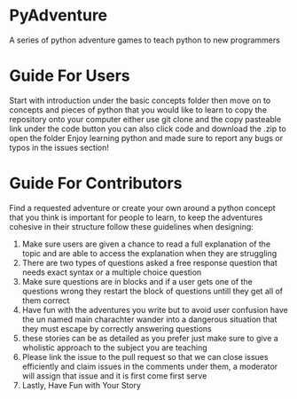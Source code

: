 # PyAdventure
A series of python adventure games to teach python to new programmers

# Guide For Users
Start with introduction under the basic concepts folder then move on to concepts and pieces of python that you would like to learn
to copy the repository onto your computer either use git clone and the copy pasteable link under the code button
you can also click code and download the .zip to open the folder
Enjoy learning python and made sure to report any bugs or typos in the issues section!

# Guide For Contributors
Find a requested adventure or create your own around a python concept that you think is important for people to learn, to keep the adventures cohesive in their structure follow these guidelines when designing:

1) Make sure users are given a chance to read a full explanation of the topic and are able to access the explanation when they are struggling
2) There are two types of questions asked a free response question that needs exact syntax or a multiple choice question
3) Make sure questions are in blocks and if a user gets one of the questions wrong they restart the block of questions untill they get all of them correct
4) Have fun with the adventures you write but to avoid user confusion have the un named main charachter wander into a dangerous situation that they must escape by correctly answering questions
5) these stories can be as detailed as you prefer just make sure to give a wholistic approach to the subject you are teaching
6) Please link the issue to the pull request so that we can close issues efficiently and claim issues in the comments under them, a moderator will assign that issue and it is first come first serve
7) Lastly, Have Fun with Your Story

